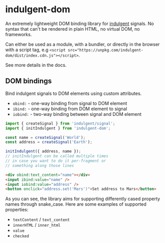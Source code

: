 # indulgent-dom

An extremely lightweight DOM binding library for [indulgent](https://frodi-karlsson.github.io/indulgent/) signals. No syntax that can't be rendered in plain HTML, no virtual DOM, no frameworks.

Can either be used as a module, with a bundler, or directly in the browser with a script tag, e.g `<script src="https://unpkg.com/indulgent-dom/dist/index.cdn.js"></script>`.

See more details in the docs.

## DOM bindings

Bind indulgent signals to DOM elements using custom attributes.

- `obind:` - one-way binding from signal to DOM element
- `ibind:` - one-way binding from DOM element to signal
- `iobind:` - two-way binding between signal and DOM element

```ts
import { createSignal } from 'indulgent/signal';
import { initIndulgent } from 'indulgent-dom';

const name = createSignal('World');
const address = createSignal('Earth');

initIndulgent({ address, name });
// initIndulgent can be called multiple times
// in case you want to do it per-fragment or
// something along those lines
```

```html
<div obind:text_content="name"></div>
<input ibind:value="name" />
<input iobind:value="address" />
<button onclick="address.set('Mars')">Set address to Mars</button>
```

As you can see, the library aims for supporting differently cased property names through snake_case.
Here are some examples of supported properties:

- `textContent` / `text_content`
- `innerHTML` / `inner_html`
- `value`
- `checked`
